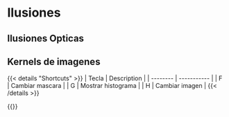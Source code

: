 # Ilusiones

## Ilusiones Opticas

## Kernels de imagenes

{{< details "Shortcuts" >}}
| Tecla | Description |
| -------- | ----------- |
| F | Cambiar mascara |
| G | Mostrar histograma |
| H | Cambiar imagen |
{{< /details >}}

{{<p5-iframe ver="1.4.2" sketch="/sketches/convolutions.js" >}}
